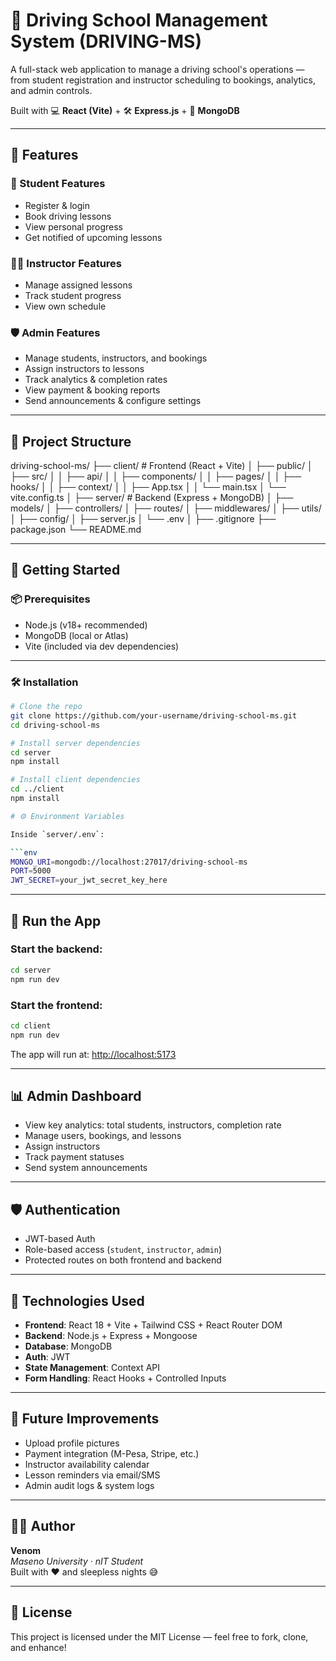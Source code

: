 # 🚗 Driving School Management System (DRIVING-MS)

A full-stack web application to manage a driving school's operations — from student registration and instructor scheduling to bookings, analytics, and admin controls.

Built with 💻 **React (Vite)** + 🛠️ **Express.js** + 🍃 **MongoDB**

---

## 🌟 Features

### 👤 Student Features
- Register & login
- Book driving lessons
- View personal progress
- Get notified of upcoming lessons

### 🧑‍🏫 Instructor Features
- Manage assigned lessons
- Track student progress
- View own schedule

### 🛡️ Admin Features
- Manage students, instructors, and bookings
- Assign instructors to lessons
- Track analytics & completion rates
- View payment & booking reports
- Send announcements & configure settings

---

## 🧱 Project Structure

driving-school-ms/
├── client/ # Frontend (React + Vite)
│ ├── public/
│ ├── src/
│ │ ├── api/
│ │ ├── components/
│ │ ├── pages/
│ │ ├── hooks/
│ │ ├── context/
│ │ ├── App.tsx
│ │ └── main.tsx
│ └── vite.config.ts
│
├── server/ # Backend (Express + MongoDB)
│ ├── models/
│ ├── controllers/
│ ├── routes/
│ ├── middlewares/
│ ├── utils/
│ ├── config/
│ ├── server.js
│ └── .env
│
├── .gitignore
├── package.json
└── README.md


---

## 🚀 Getting Started

### 📦 Prerequisites

- Node.js (v18+ recommended)
- MongoDB (local or Atlas)
- Vite (included via dev dependencies)

---

### 🛠️ Installation

```bash
# Clone the repo
git clone https://github.com/your-username/driving-school-ms.git
cd driving-school-ms

# Install server dependencies
cd server
npm install

# Install client dependencies
cd ../client
npm install

# ⚙️ Environment Variables

Inside `server/.env`:

```env
MONGO_URI=mongodb://localhost:27017/driving-school-ms
PORT=5000
JWT_SECRET=your_jwt_secret_key_here
```

---

## 🧪 Run the App

### Start the backend:
```bash
cd server
npm run dev
```

### Start the frontend:
```bash
cd client
npm run dev
```

The app will run at: [http://localhost:5173](http://localhost:5173)

---

## 📊 Admin Dashboard

- View key analytics: total students, instructors, completion rate  
- Manage users, bookings, and lessons  
- Assign instructors  
- Track payment statuses  
- Send system announcements

---

## 🛡️ Authentication

- JWT-based Auth  
- Role-based access (`student`, `instructor`, `admin`)  
- Protected routes on both frontend and backend

---

## 🧠 Technologies Used

- **Frontend**: React 18 + Vite + Tailwind CSS + React Router DOM  
- **Backend**: Node.js + Express + Mongoose  
- **Database**: MongoDB  
- **Auth**: JWT  
- **State Management**: Context API  
- **Form Handling**: React Hooks + Controlled Inputs

---

## 🧰 Future Improvements

- Upload profile pictures  
- Payment integration (M-Pesa, Stripe, etc.)  
- Instructor availability calendar  
- Lesson reminders via email/SMS  
- Admin audit logs & system logs

---

## 👨‍💻 Author

**Venom**  
_Maseno University · nIT Student_  
Built with ❤️ and sleepless nights 😅

---

## 📄 License

This project is licensed under the MIT License — feel free to fork, clone, and enhance!

